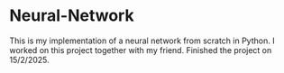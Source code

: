 # Neural-Network
This is my implementation of a neural network from scratch in Python.
I worked on this project together with my friend. Finished the project on 15/2/2025.
